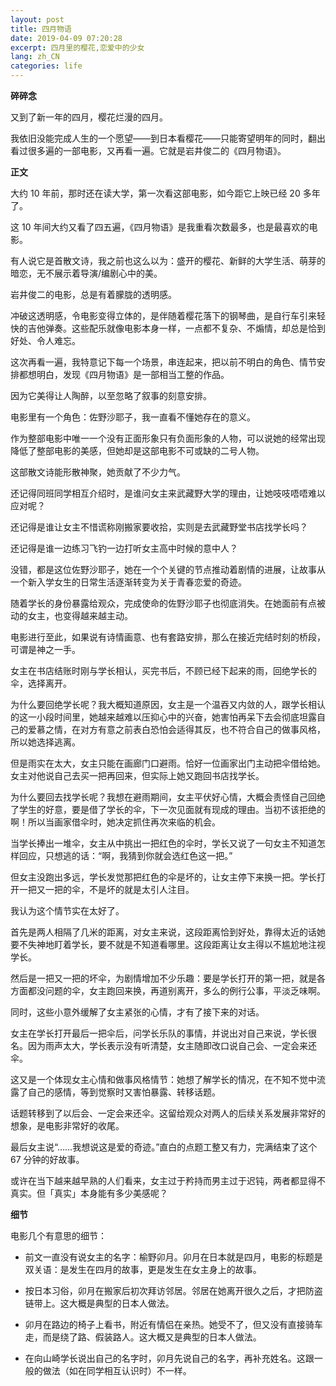 ```yaml
---
layout: post
title: 四月物语
date: 2019-04-09 07:20:28
excerpt: 四月里的樱花,恋爱中的少女
lang: zh_CN
categories: life
---
```


**碎碎念**

又到了新一年的四月，樱花烂漫的四月。

我依旧没能完成人生的一个愿望——到日本看樱花——只能寄望明年的同时，翻出看过很多遍的一部电影，又再看一遍。它就是岩井俊二的《四月物语》。

**正文**

大约 10 年前，那时还在读大学，第一次看这部电影，如今距它上映已经 20 多年了。

这 10 年间大约又看了四五遍，《四月物语》是我重看次数最多，也是最喜欢的电影。

有人说它是首散文诗，我之前也这么以为：盛开的樱花、新鲜的大学生活、萌芽的暗恋，无不展示着导演/编剧心中的美。

岩井俊二的电影，总是有着朦胧的透明感。

冲破这透明感，令电影变得立体的，是伴随着樱花落下的钢琴曲，是自行车引来轻快的吉他弹奏。这些配乐就像电影本身一样，一点都不复杂、不煽情，却总是恰到好处、令人难忘。

这次再看一遍，我特意记下每一个场景，串连起来，把以前不明白的角色、情节安排都想明白，发现《四月物语》是一部相当工整的作品。

因为它美得让人陶醉，以至忽略了叙事的刻意安排。

电影里有一个角色：佐野沙耶子，我一直看不懂她存在的意义。

作为整部电影中唯一一个没有正面形象只有负面形象的人物，可以说她的经常出现降低了整部电影的美感，但她却是这部电影不可或缺的二号人物。

这部散文诗能形散神聚，她贡献了不少力气。

还记得同班同学相互介绍时，是谁问女主来武藏野大学的理由，让她吱吱唔唔难以应对呢？

还记得是谁让女主不惜谎称刚搬家要收拾，实则是去武藏野堂书店找学长吗？

还记得是谁一边练习飞钓一边打听女主高中时候的意中人？

没错，都是这位佐野沙耶子，她在一个个关键的节点推动着剧情的进展，让故事从一个新入学女生的日常生活逐渐转变为关于青春恋爱的奇迹。

随着学长的身份暴露给观众，完成使命的佐野沙耶子也彻底消失。在她面前有点被动的女主，也变得越来越主动。

电影进行至此，如果说有诗情画意、也有套路安排，那么在接近完结时刻的桥段，可谓是神之一手。

女主在书店结账时刚与学长相认，买完书后，不顾已经下起来的雨，回绝学长的伞，选择离开。

为什么要回绝学长呢？我大概知道原因，女主是一个温吞又内敛的人，跟学长相认的这一小段时间里，她越来越难以压抑心中的兴奋，她害怕再呆下去会彻底坦露自己的爱慕之情，在对方有意之前表白恐怕会适得其反，也不符合自己的做事风格，所以她选择逃离。

但是雨实在太大，女主只能在画廊门口避雨。恰好一位画家出门主动把伞借给她。女主对他说自己去买一把再回来，但实际上她又跑回书店找学长。

为什么要回去找学长呢？我想在避雨期间，女主平伏好心情，大概会责怪自己回绝了学生的好意，要是借了学长的伞，下一次见面就有现成的理由。当初不该拒绝的啊！所以当画家借伞时，她决定抓住再次来临的机会。

当学长捧出一堆伞，女主从中挑出一把红色的伞时，学长又说了一句女主不知道怎样回应，只想逃的话：“啊，我猜到你就会选红色这一把。”

但女主没跑出多远，学长发觉那把红色的伞是坏的，让女主停下来换一把。学长打开一把又一把的伞，不是坏的就是太引人注目。

我认为这个情节实在太好了。

首先是两人相隔了几米的距离，对女主来说，这段距离恰到好处，靠得太近的话她要不失神地盯着学长，要不就是不知道看哪里。这段距离让女主得以不尴尬地注视学长。

然后是一把又一把的坏伞，为剧情增加不少乐趣：要是学长打开的第一把，就是各方面都没问题的伞，女主跑回来换，再道别离开，多么的例行公事，平淡乏味啊。

同时，这些小意外缓解了女主紧张的心情，才有了接下来的对话。

女主在学长打开最后一把伞后，问学长乐队的事情，并说出对自己来说，学长很名。因为雨声太大，学长表示没有听清楚，女主随即改口说自己会、一定会来还伞。

这又是一个体现女主心情和做事风格情节：她想了解学长的情况，在不知不觉中流露了自己的感情，等到觉察时又害怕暴露、转移话题。

话题转移到了以后会、一定会来还伞。这留给观众对两人的后续关系发展非常好的想象，是电影非常好的收尾。

最后女主说“……我想说这是爱的奇迹。”直白的点题工整又有力，完满结束了这个 67 分钟的好故事。

或许在当下越来越早熟的人们看来，女主过于矜持而男主过于迟钝，两者都显得不真实。但「真实」本身能有多少美感呢？

**细节**

电影几个有意思的细节：

- 前文一直没有说女主的名字：榆野卯月。卯月在日本就是四月，电影的标题是双关语：是发生在四月的故事，更是发生在女主身上的故事。

- 按日本习俗，卯月在搬家后初次拜访邻居。邻居在她离开很久之后，才把防盗链带上。这大概是典型的日本人做法。

- 卯月在路边的椅子上看书，附近有情侣在亲热。她受不了，但又没有直接骑车走，而是绕了路、假装路人。这大概又是典型的日本人做法。

- 在向山崎学长说出自己的名字时，卯月先说自己的名字，再补充姓名。这跟一般的做法（如在同学相互认识时）不一样。